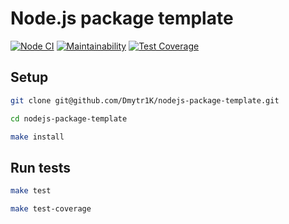 # Node.js package template

[![Node CI](https://github.com/Dmytr1K/nodejs-package-template/workflows/Node%20CI/badge.svg)](https://github.com/Dmytr1K/nodejs-package-template/actions)
[![Maintainability](https://api.codeclimate.com/v1/badges/1f71a14e598ac96a7ee6/maintainability)](https://codeclimate.com/github/Dmytr1K/nodejs-package-template/maintainability)
[![Test Coverage](https://api.codeclimate.com/v1/badges/1f71a14e598ac96a7ee6/test_coverage)](https://codeclimate.com/github/Dmytr1K/nodejs-package-template/test_coverage)

## Setup

```bash
git clone git@github.com/Dmytr1K/nodejs-package-template.git

cd nodejs-package-template

make install
```

## Run tests

```bash
make test

make test-coverage
```

